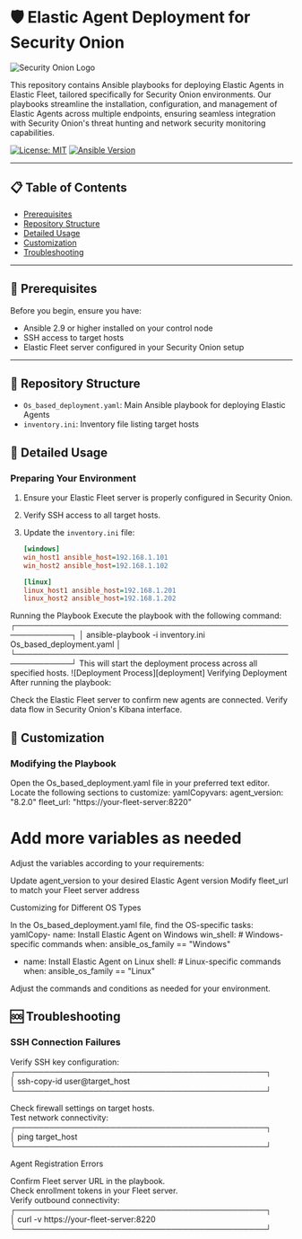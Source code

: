 # 🛡️ Elastic Agent Deployment for Security Onion

![Security Onion Logo][logo]

[logo]:https://private-user-images.githubusercontent.com/127058080/353984634-bea2f232-053c-429e-8910-89ba34560917.png?jwt=eyJhbGciOiJIUzI1NiIsInR5cCI6IkpXVCJ9.eyJpc3MiOiJnaXRodWIuY29tIiwiYXVkIjoicmF3LmdpdGh1YnVzZXJjb250ZW50LmNvbSIsImtleSI6ImtleTUiLCJleHAiOjE3MjI0NTc4NTQsIm5iZiI6MTcyMjQ1NzU1NCwicGF0aCI6Ii8xMjcwNTgwODAvMzUzOTg0NjM0LWJlYTJmMjMyLTA1M2MtNDI5ZS04OTEwLTg5YmEzNDU2MDkxNy5wbmc_WC1BbXotQWxnb3JpdGhtPUFXUzQtSE1BQy1TSEEyNTYmWC1BbXotQ3JlZGVudGlhbD1BS0lBVkNPRFlMU0E1M1BRSzRaQSUyRjIwMjQwNzMxJTJGdXMtZWFzdC0xJTJGczMlMkZhd3M0X3JlcXVlc3QmWC1BbXotRGF0ZT0yMDI0MDczMVQyMDI1NTRaJlgtQW16LUV4cGlyZXM9MzAwJlgtQW16LVNpZ25hdHVyZT0zMjYwYWFiYmE2OWViYzZhNmU5NjU2OTI4YzA0NmYxYWQ4YTQxYzNkYTA2ZDUwMzgzMjk3NTU4YmE2NWI1ODA5JlgtQW16LVNpZ25lZEhlYWRlcnM9aG9zdCZhY3Rvcl9pZD0wJmtleV9pZD0wJnJlcG9faWQ9MCJ9._-oggnecmhBv0FWWjSxyXVFPaVsDtKrQrC8t2-E8KoU "Security Onion Logo"

This repository contains Ansible playbooks for deploying Elastic Agents in Elastic Fleet, tailored specifically for Security Onion environments. Our playbooks streamline the installation, configuration, and management of Elastic Agents across multiple endpoints, ensuring seamless integration with Security Onion's threat hunting and network security monitoring capabilities.

[![License: MIT](https://img.shields.io/badge/License-MIT-yellow.svg)](https://opensource.org/licenses/MIT)
[![Ansible Version](https://img.shields.io/badge/Ansible-2.9+-green.svg)](https://www.ansible.com/)

---

## 📋 Table of Contents

- [Prerequisites](https://github.com/ranimhassine/elastic-agent-security-onion-deployment/blob/main/README.md#-prerequisites)
- [Repository Structure](https://github.com/ranimhassine/elastic-agent-security-onion-deployment/blob/main/README.md#-repository-structure)
- [Detailed Usage](https://github.com/ranimhassine/elastic-agent-security-onion-deployment/blob/main/README.md#-detailed-usage)
- [Customization](https://github.com/ranimhassine/elastic-agent-security-onion-deployment/blob/main/README.md#-customization)
- [Troubleshooting](#troubleshooting)

---

## 🔧 Prerequisites

Before you begin, ensure you have:

- Ansible 2.9 or higher installed on your control node
- SSH access to target hosts
- Elastic Fleet server configured in your Security Onion setup

---

## 📁 Repository Structure


- `Os_based_deployment.yaml`: Main Ansible playbook for deploying Elastic Agents
- `inventory.ini`: Inventory file listing target hosts

## 📘 Detailed Usage

### Preparing Your Environment

1. Ensure your Elastic Fleet server is properly configured in Security Onion.

2. Verify SSH access to all target hosts.

3. Update the `inventory.ini` file:
   ```ini
   [windows]
   win_host1 ansible_host=192.168.1.101
   win_host2 ansible_host=192.168.1.102

   [linux]
   linux_host1 ansible_host=192.168.1.201
   linux_host2 ansible_host=192.168.1.202
Running the Playbook
Execute the playbook with the following command:
┌────────────────────────────────────────────────────────────┐
│ ansible-playbook -i inventory.ini Os_based_deployment.yaml │
└────────────────────────────────────────────────────────────┘
This will start the deployment process across all specified hosts.
![Deployment Process][deployment]
Verifying Deployment
After running the playbook:

Check the Elastic Fleet server to confirm new agents are connected.
Verify data flow in Security Onion's Kibana interface.

## 🔧 Customization
### Modifying the Playbook

Open the Os_based_deployment.yaml file in your preferred text editor.
Locate the following sections to customize:
yamlCopyvars:
  agent_version: "8.2.0"
  fleet_url: "https://your-fleet-server:8220"
  # Add more variables as needed

Adjust the variables according to your requirements:

Update agent_version to your desired Elastic Agent version
Modify fleet_url to match your Fleet server address



Customizing for Different OS Types

In the Os_based_deployment.yaml file, find the OS-specific tasks:
yamlCopy- name: Install Elastic Agent on Windows
  win_shell: # Windows-specific commands
  when: ansible_os_family == "Windows"

- name: Install Elastic Agent on Linux
  shell: # Linux-specific commands
  when: ansible_os_family == "Linux"

Adjust the commands and conditions as needed for your environment.

## 🆘 Troubleshooting
### SSH Connection Failures

Verify SSH key configuration:  
┌─────────────────────────────────────────────┐  
│ ssh-copy-id user@target_host                 
└─────────────────────────────────────────────┘  

Check firewall settings on target hosts.  
Test network connectivity:  
┌─────────────────────────────────────────────┐  
│ ping target_host                            
└─────────────────────────────────────────────┘  


Agent Registration Errors  

Confirm Fleet server URL in the playbook.  
Check enrollment tokens in your Fleet server.  
Verify outbound connectivity:  
┌─────────────────────────────────────────────┐  
│ curl -v https://your-fleet-server:8220       
└─────────────────────────────────────────────┘  
